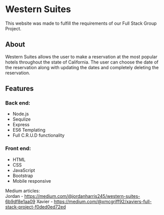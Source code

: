 
# Western Suites

This website was made to fulfill the requirements of our Full Stack Group Project.

## About

Western Suites allows the user to make a reservation at the most popular hotels throughout the state of California. The user can choose the date of the reservation along with updating the dates and completely deleting the reservation.





## Features 

### Back end:

- Node.js
- Sequlize
- Express
- ES6 Templating
- Full C.R.U.D functionality

### Front end:
- HTML
- CSS
- JavaScript
- Bootstrap
- Mobile responsive


Medium articles:  
Jordan - https://medium.com/@jordanharris245/western-suites-6b9df8e1aa09
Xavier - https://medium.com/@xmcgriff92/xaviers-full-stack-project-f0ded0ed72ed

